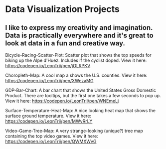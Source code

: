# Data Visualization Projects

## I like to express my creativity and imagination. Data is practically everywhere and it's great to look at data in a fun and creative way.

Bicycle-Racing-Scatter-Plot: Scatter plot that shows the top speeds for biking up the Alpe d'Huez. Includes if the cyclist doped. View it here: https://codepen.io/LeonTrii/pen/jOLRPKV

Choropleth-Map: A cool map a shows the U.S. counties. View it here: https://codepen.io/LeonTrii/pen/XWezaMG

GDP-Bar-Chart: A bar chart that shows the United States Gross Domestic Product. There are tooltips, but the first one takes a few seconds to pop up. View it here: https://codepen.io/LeonTrii/pen/WNEmeLj

Surface-Temperature-Heat-Map: A nice looking heat map that shows the surface ground temperature. View it here: https://codepen.io/LeonTrii/pen/MWvRrLY

Video-Game-Tree-Map: A very strange-looking (unique?) tree map containing the top video games. View it here: https://codepen.io/LeonTrii/pen/QWMXWvG
